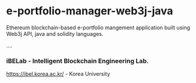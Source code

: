 # e-portfolio-manager-web3j-java
 Ethereum blockchain-based e-portfolio mangement application built using Web3j API, java and solidity languages. 
 
 
 
 ....
 
 ### iBELab - Intelligent Blockchain Engineering Lab.
https://ibel.korea.ac.kr/ - Korea University

